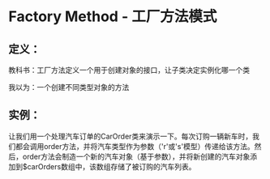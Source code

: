 # Factory Method - 工厂方法模式
## 定义：
教科书：工厂方法定义一个用于创建对象的接口，让子类决定实例化哪一个类

我以为：一个创建不同类型对象的方法
## 实例：
让我们用一个处理汽车订单的CarOrder类来演示一下。每次订购一辆新车时，我们都会调用order方法，并将汽车类型作为参数（'r'或's'模型）传递给该方法。然后，order方法会制造一个新的汽车对象（基于参数），并将新创建的汽车对象添加到$carOrders数组中，该数组存储了被订购的汽车列表。
